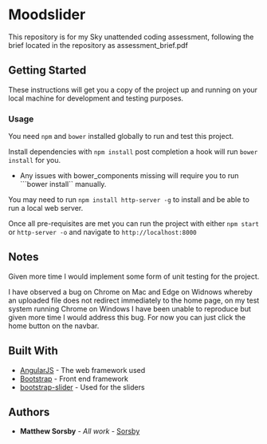 # Moodslider

This repository is for my Sky unattended coding assessment, following the brief located in the repository as assessment_brief.pdf

## Getting Started

These instructions will get you a copy of the project up and running on your local machine for development and testing purposes.

### Usage

You need ```npm``` and ```bower``` installed globally to run and test this project.

Install dependencies with ```npm install``` post completion a hook will run ```bower install``` for you.

- Any issues with bower_components missing will require you to run ```bower install`` manually.

You may need to run ```npm install http-server -g``` to install and be able to run a local web server.

Once all pre-requisites are met you can run the project with either ```npm start``` or ```http-server -o``` and navigate to ```http://localhost:8000```

## Notes

Given more time I would implement some form of unit testing for the project.

I have observed a bug on Chrome on Mac and Edge on Widnows whereby an uploaded file does not redirect immediately to the home page, on my test system running Chrome on Windows I have been unable to reproduce but given more time I would address this bug. For now you can just click the home button on the navbar.

## Built With

* [AngularJS](https://angularjs.org/) - The web framework used
* [Bootstrap](https://getbootstrap.com/) - Front end framework
* [bootstrap-slider](https://github.com/seiyria/bootstrap-slider/) - Used for the sliders

## Authors

* **Matthew Sorsby** - *All work* - [Sorsby](https://github.com/Sorsby)
